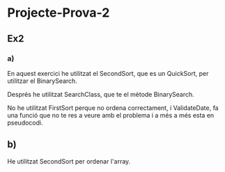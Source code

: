 # Projecte-Prova-2

## Ex2

### a)

En aquest exercici he utilitzat el SecondSort, que es un QuickSort, per utilitzar el BinarySearch.

Després he utilitzat SearchClass, que te el mètode BinarySearch.

No he utilitzat FirstSort perque no ordena correctament, i ValidateDate, fa una funció que no te res a veure amb el problema i a més a més esta en pseudocodi.

## b)

He utilitzat SecondSort per ordenar l'array.